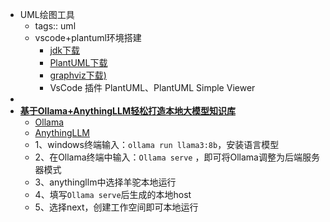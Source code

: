 - UML绘图工具
	- tags:: uml
	- vscode+plantuml环境搭建
		- [jdk下载](https://www.oracle.com/java/technologies/downloads/#java8-windows)
		- [PlantUML下载](https://plantuml.com/zh/download)
		- [graphviz下载)](https://www2.graphviz.org/Packages/stable/windows/10/cmake/Release/x64/)
		- VsCode 插件 PlantUML、PlantUML Simple Viewer
-
- [**基于Ollama+AnythingLLM轻松打造本地大模型知识库**](https://developer.aliyun.com/article/1490578)
	- [Ollama](https://ollama.com/)
	- [AnythingLLM ](https://useanything.com/download)
	- 1、windows终端输入：`ollama run llama3:8b`，安装语言模型
	- 2、在Ollama终端中输入：`Ollama serve` ，即可将Ollama调整为后端服务器模式
	- 3、anythingllm中选择羊驼本地运行
	- 4、填写`Ollama serve`后生成的本地host
	- 5、选择next，创建工作空间即可本地运行